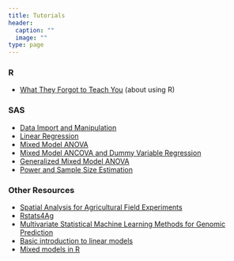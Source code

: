 ```yaml
---
title: Tutorials
header:
  caption: ""
  image: ""
type: page
---
```


### R

* [What They Forgot to Teach You](https://imci-idaho.github.io/2022-03-01-WhatTheyForgot/) (about using R)

### SAS

* <a href="../tutorials/sas-data-step.html" target="_blank">Data Import and Manipulation</a>
* <a href="../tutorials/sas-proc-reg.html" target="_blank">Linear Regression</a>
* <a href="../tutorials/sas-proc-mixed.html" target="_blank">Mixed Model ANOVA</a>
* <a href="../tutorials/sas-ANCOVA.html" target="_blank">Mixed Model ANCOVA and Dummy Variable Regression</a>
* <a href="../tutorials/sas-proc-glimmix.html" target="_blank">Generalized Mixed Model ANOVA</a>
* <a href="../tutorials/sas-power.html" target="_blank">Power and Sample Size Estimation</a>

### Other Resources

* [Spatial Analysis for Agricultural Field Experiments](https://idahoagstats.github.io/guide-to-field-trial-spatial-analysis/)
* [Rstats4Ag](https://rstats4ag.org/)
* [Multivariate Statistical Machine Learning Methods for Genomic Prediction](https://link.springer.com/content/pdf/10.1007%2F978-3-030-89010-0.pdf)
* [Basic introduction to linear models](https://lindeloev.github.io/tests-as-linear/#1_the_simplicity_underlying_common_tests)
* [Mixed models in R](https://m-clark.github.io/mixed-models-with-R/)


